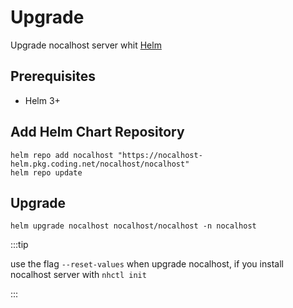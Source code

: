 # Upgrade

 Upgrade nocalhost server whit [Helm](https://helm.sh/docs/intro/install/)

## Prerequisites
- Helm 3+

## Add Helm Chart Repository

```console
helm repo add nocalhost "https://nocalhost-helm.pkg.coding.net/nocalhost/nocalhost"
helm repo update
```

## Upgrade

```console
helm upgrade nocalhost nocalhost/nocalhost -n nocalhost
```
:::tip

use the flag `--reset-values` when upgrade nocalhost, if you install nocalhost server with `nhctl init`

:::
